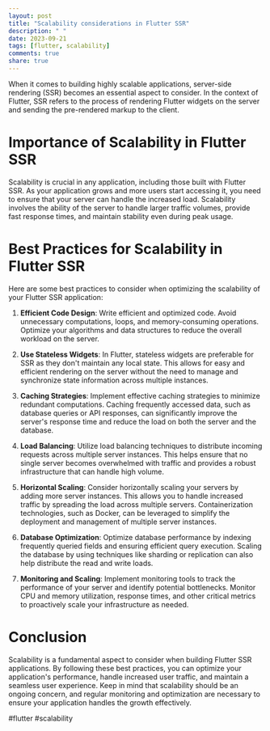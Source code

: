 ```yaml
---
layout: post
title: "Scalability considerations in Flutter SSR"
description: " "
date: 2023-09-21
tags: [flutter, scalability]
comments: true
share: true
---
```


When it comes to building highly scalable applications, server-side rendering (SSR) becomes an essential aspect to consider. In the context of Flutter, SSR refers to the process of rendering Flutter widgets on the server and sending the pre-rendered markup to the client.

# Importance of Scalability in Flutter SSR

Scalability is crucial in any application, including those built with Flutter SSR. As your application grows and more users start accessing it, you need to ensure that your server can handle the increased load. Scalability involves the ability of the server to handle larger traffic volumes, provide fast response times, and maintain stability even during peak usage.

# Best Practices for Scalability in Flutter SSR

Here are some best practices to consider when optimizing the scalability of your Flutter SSR application:

1. **Efficient Code Design**: Write efficient and optimized code. Avoid unnecessary computations, loops, and memory-consuming operations. Optimize your algorithms and data structures to reduce the overall workload on the server.

2. **Use Stateless Widgets**: In Flutter, stateless widgets are preferable for SSR as they don't maintain any local state. This allows for easy and efficient rendering on the server without the need to manage and synchronize state information across multiple instances.

3. **Caching Strategies**: Implement effective caching strategies to minimize redundant computations. Caching frequently accessed data, such as database queries or API responses, can significantly improve the server's response time and reduce the load on both the server and the database.

4. **Load Balancing**: Utilize load balancing techniques to distribute incoming requests across multiple server instances. This helps ensure that no single server becomes overwhelmed with traffic and provides a robust infrastructure that can handle high volume.

5. **Horizontal Scaling**: Consider horizontally scaling your servers by adding more server instances. This allows you to handle increased traffic by spreading the load across multiple servers. Containerization technologies, such as Docker, can be leveraged to simplify the deployment and management of multiple server instances.

6. **Database Optimization**: Optimize database performance by indexing frequently queried fields and ensuring efficient query execution. Scaling the database by using techniques like sharding or replication can also help distribute the read and write loads.

7. **Monitoring and Scaling**: Implement monitoring tools to track the performance of your server and identify potential bottlenecks. Monitor CPU and memory utilization, response times, and other critical metrics to proactively scale your infrastructure as needed.

# Conclusion

Scalability is a fundamental aspect to consider when building Flutter SSR applications. By following these best practices, you can optimize your application's performance, handle increased user traffic, and maintain a seamless user experience. Keep in mind that scalability should be an ongoing concern, and regular monitoring and optimization are necessary to ensure your application handles the growth effectively.

#flutter #scalability